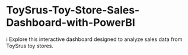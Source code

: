# ToySrus-Toy-Store-Sales-Dashboard-with-PowerBI
ℹ️ Explore this interactive dashboard designed to analyze sales data from ToySrus toy stores. 

